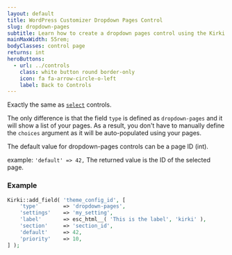 ```yaml
---
layout: default
title: WordPress Customizer Dropdown Pages Control
slug: dropdown-pages
subtitle: Learn how to create a dropdown pages control using the Kirki Customizer Framework.
mainMaxWidth: 55rem;
bodyClasses: control page
returns: int
heroButtons:
  - url: ../controls
    class: white button round border-only
    icon: fa fa-arrow-circle-o-left
    label: Back to Controls
---
```


Exactly the same as [`select`](select) controls.

The only difference is that the field `type` is defined as `dropdown-pages` and it will show a list of your pages. As a result, you don't have to manually define the `choices` argument as it will be auto-populated using your pages.

The default value for dropdown-pages controls can be a page ID (int).

example: `'default' => 42,`
The returned value is the ID of the selected page.

### Example

```php
Kirki::add_field( 'theme_config_id', [
	'type'        => 'dropdown-pages',
	'settings'    => 'my_setting',
	'label'       => esc_html__( 'This is the label', 'kirki' ),
	'section'     => 'section_id',
	'default'     => 42,
	'priority'    => 10,
] );
```
